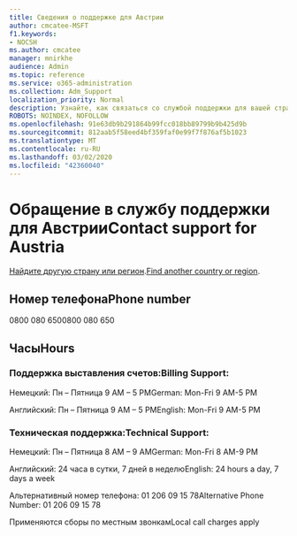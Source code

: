 ```yaml
---
title: Сведения о поддержке для Австрии
author: cmcatee-MSFT
f1.keywords:
- NOCSH
ms.author: cmcatee
manager: mnirkhe
audience: Admin
ms.topic: reference
ms.service: o365-administration
ms.collection: Adm_Support
localization_priority: Normal
description: Узнайте, как связаться со службой поддержки для вашей страны или региона.
ROBOTS: NOINDEX, NOFOLLOW
ms.openlocfilehash: 91e63db9b291864b99fcc018bb89799b9b425d9b
ms.sourcegitcommit: 812aab5f58eed4bf359faf0e99f7f876af5b1023
ms.translationtype: MT
ms.contentlocale: ru-RU
ms.lasthandoff: 03/02/2020
ms.locfileid: "42360040"
---
```

# <a name="contact-support-for-austria"></a><span data-ttu-id="55d09-103">Обращение в службу поддержки для Австрии</span><span class="sxs-lookup"><span data-stu-id="55d09-103">Contact support for Austria</span></span>

<span data-ttu-id="55d09-104">[Найдите другую страну или регион](../contact-support-for-business-products.md).</span><span class="sxs-lookup"><span data-stu-id="55d09-104">[Find another country or region](../contact-support-for-business-products.md).</span></span>

## <a name="phone-number"></a><span data-ttu-id="55d09-105">Номер телефона</span><span class="sxs-lookup"><span data-stu-id="55d09-105">Phone number</span></span>
<span data-ttu-id="55d09-106">0800 080 650</span><span class="sxs-lookup"><span data-stu-id="55d09-106">0800 080 650</span></span>

## <a name="hours"></a><span data-ttu-id="55d09-107">Часы</span><span class="sxs-lookup"><span data-stu-id="55d09-107">Hours</span></span>
### <a name="billing-support"></a><span data-ttu-id="55d09-108">Поддержка выставления счетов:</span><span class="sxs-lookup"><span data-stu-id="55d09-108">Billing Support:</span></span>

<span data-ttu-id="55d09-109">Немецкий: Пн – Пятница 9 AM – 5 PM</span><span class="sxs-lookup"><span data-stu-id="55d09-109">German: Mon-Fri 9 AM-5 PM</span></span>

<span data-ttu-id="55d09-110">Английский: Пн – Пятница 9 AM – 5 PM</span><span class="sxs-lookup"><span data-stu-id="55d09-110">English: Mon-Fri 9 AM-5 PM</span></span>

### <a name="technical-support"></a><span data-ttu-id="55d09-111">Техническая поддержка:</span><span class="sxs-lookup"><span data-stu-id="55d09-111">Technical Support:</span></span>

<span data-ttu-id="55d09-112">Немецкий: Пн – Пятница 8 AM – 9 AM</span><span class="sxs-lookup"><span data-stu-id="55d09-112">German: Mon-Fri 8 AM-9 PM</span></span>

<span data-ttu-id="55d09-113">Английский: 24 часа в сутки, 7 дней в неделю</span><span class="sxs-lookup"><span data-stu-id="55d09-113">English: 24 hours a day, 7 days a week</span></span>

<span data-ttu-id="55d09-114">Альтернативный номер телефона: 01 206 09 15 78</span><span class="sxs-lookup"><span data-stu-id="55d09-114">Alternative Phone Number: 01 206 09 15 78</span></span>

<span data-ttu-id="55d09-115">Применяются сборы по местным звонкам</span><span class="sxs-lookup"><span data-stu-id="55d09-115">Local call charges apply</span></span>
